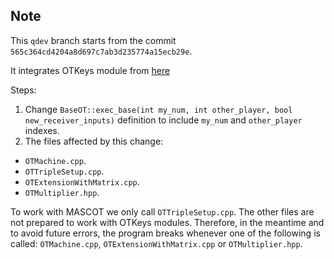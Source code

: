 ## Note

This `qdev` branch starts from the commit `565c364cd4204a8d697c7ab3d235774a15ecb29e`.

It integrates OTKeys module from [here]()



Steps:

1. Change `BaseOT::exec_base(int my_num, int other_player, bool new_receiver_inputs)` definition to include `my_num` and `other_player` indexes.
2. The files affected by this change:
- `OTMachine.cpp`.
- `OTTripleSetup.cpp`.
- `OTExtensionWithMatrix.cpp`.
- `OTMultiplier.hpp`.

To work with MASCOT we only call `OTTripleSetup.cpp`. The other files are not prepared to work with OTKeys modules. Therefore, in the meantime and to avoid future errors, the program breaks whenever one of the following is called: `OTMachine.cpp`, `OTExtensionWithMatrix.cpp` or `OTMultiplier.hpp`.







